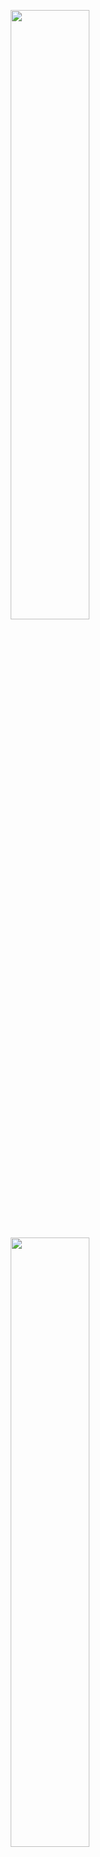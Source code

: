 <p align="center">
<img src="https://i.imgur.com/I8UdNcI.png" width="50%">
</p>
<p align="center">
<img src="https://i.imgur.com/V8eY4Es.png" width="50%">
</p>
<h2 align="center">An APOD Web App linked with NASA's API</h2>

## How It's Made:

**Tech used:**
    <img src="https://img.shields.io/static/v1?label=|&message=HTML5&color=285f65&style=plastic&logo=html5"/>
    <img src="https://img.shields.io/static/v1?label=|&message=CSS3&color=285f65&style=plastic&logo=css3"/>
    <img src="https://img.shields.io/static/v1?label=|&message=JAVASCRIPT&color=3c7f5d&style=plastic&logo=javascript"/>
    <img src="https://img.shields.io/static/v1?label=|&message=BOOTSTRAP&color=316c5e&style=plastic&logo=bootstrap"/>

## Optimizations
- Establish integration for APOD videos.
- Add sliders to move back and forth between dates.
- Enable mobile-friendly viewports.

## Lessons Learned:
- HTML
    - Element structuring for animated backgrounds

- CSS
    - Gradient transitions
    - Text strokes
    - Animations and adjacent keyframes

- JavaScript
    - Element fills using API integration
    - Class toggling to refresh CSS animations on repeat fetch calls
